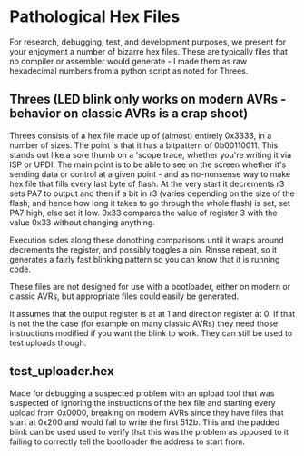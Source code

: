 # Pathological Hex Files
For research, debugging, test, and development purposes, we present for your enjoyment a number of bizarre hex files. These are typically files that no compiler or assembler would generate - I made them as raw hexadecimal numbers from a python script as noted for Threes. 

## Threes (LED blink only works on modern AVRs - behavior on classic AVRs is a crap shoot)
Threes consists of a hex file made up of (almost) entirely 0x3333, in a number of sizes. The point is that it has a bitpattern of 0b00110011. This stands out like a sore thumb on a 'scope trace, whether you're writing it via ISP or UPDI. The main point is to be able to see on the screen whether it's sending data or control at a given point - and as no-nonsense way to make hex file that fills every last byte of flash. At the very start it decrements r3 sets PA7 to output and then if a bit in r3 (varies depending on the size of the flash, and hence how long it takes to go through the whole flash) is set, set PA7 high, else set it low. 0x33 compares the value of register 3 with the value 0x33 without changing anything. 

Execution sides along these donothing comparisons until it wraps around decrements the register, and possibly toggles a pin. Rinsse repeat, so it generates a fairly fast blinking pattern so you can know that it is running code. 

These files are not designed for use with a bootloader, either on modern or classic AVRs, but appropriate files could easily be generated. 

It assumes that the output register is at at 1 and direction register at 0. If that is not the the case (for example on many classic AVRs) they need those instructions modified if you want the blink to work. They can still be used to test uploads though. 

## test_uploader.hex
Made for debugging a suspected problem with an upload tool that was suspected of ignoring the instructions of the hex file and starting every upload from 0x0000, breaking on modern AVRs since they have files that start at 0x200 and would fail to write the first 512b. This and the padded blink can be used used to verify that this was the problem as opposed to it failing to correctly tell the bootloader the address to start from. 
